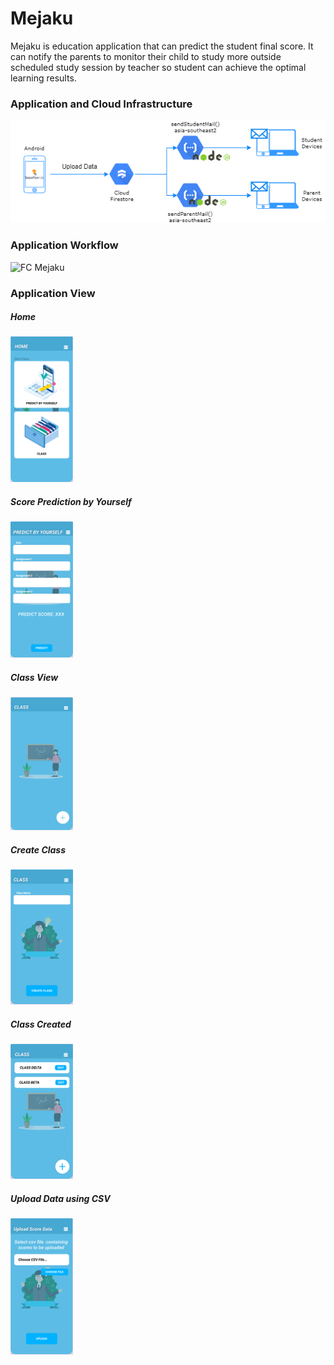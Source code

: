 # Mejaku

Mejaku is education application that can predict the student final score. It can notify the parents to monitor their child to study more outside scheduled study session by teacher so student can achieve the optimal learning results.

<h3>Application and Cloud Infrastructure</h3>
<img widht="400" alt=cloud-infastructure src="https://github.com/yusufherianto/mejaku/blob/main/img/cloudDesign.png">

<h3>Application Workflow</h3>
<img width="431" alt="FC Mejaku" src="https://user-images.githubusercontent.com/58942967/121347005-efa3fb00-c950-11eb-976d-6279ca46ce7a.png"><br>

<h3>Application View</h3>

<h5>Home</h5>
<img width="100" alt="home" src="https://github.com/yusufherianto/mejaku/blob/main/img/ss1.png">

<h5>Score Prediction by Yourself</h5>
<img width="100" alt="home" src="https://github.com/yusufherianto/mejaku/blob/main/img/ss2.png">

<h5>Class View</h5>
<img width="100" alt="home" src="https://github.com/yusufherianto/mejaku/blob/main/img/ss3.png">

<h5>Create Class</h5>
<img width="100" alt="home" src="https://github.com/yusufherianto/mejaku/blob/main/img/ss4.png">

<h5>Class Created</h5>
<img width="100" alt="home" src="https://github.com/yusufherianto/mejaku/blob/main/img/ss5.png">

<h5>Upload Data using CSV</h5>
<img width="100" alt="home" src="https://github.com/yusufherianto/mejaku/blob/main/img/ss6.png">


